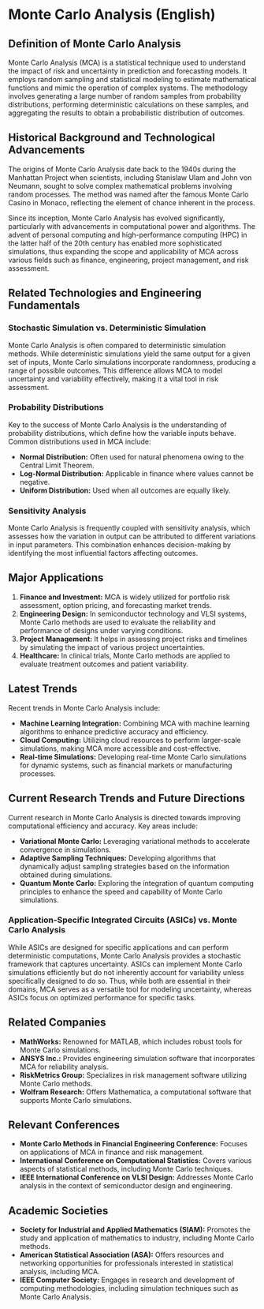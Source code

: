 # Monte Carlo Analysis (English)

## Definition of Monte Carlo Analysis

Monte Carlo Analysis (MCA) is a statistical technique used to understand the impact of risk and uncertainty in prediction and forecasting models. It employs random sampling and statistical modeling to estimate mathematical functions and mimic the operation of complex systems. The methodology involves generating a large number of random samples from probability distributions, performing deterministic calculations on these samples, and aggregating the results to obtain a probabilistic distribution of outcomes.

## Historical Background and Technological Advancements

The origins of Monte Carlo Analysis date back to the 1940s during the Manhattan Project when scientists, including Stanislaw Ulam and John von Neumann, sought to solve complex mathematical problems involving random processes. The method was named after the famous Monte Carlo Casino in Monaco, reflecting the element of chance inherent in the process. 

Since its inception, Monte Carlo Analysis has evolved significantly, particularly with advancements in computational power and algorithms. The advent of personal computing and high-performance computing (HPC) in the latter half of the 20th century has enabled more sophisticated simulations, thus expanding the scope and applicability of MCA across various fields such as finance, engineering, project management, and risk assessment.

## Related Technologies and Engineering Fundamentals

### Stochastic Simulation vs. Deterministic Simulation

Monte Carlo Analysis is often compared to deterministic simulation methods. While deterministic simulations yield the same output for a given set of inputs, Monte Carlo simulations incorporate randomness, producing a range of possible outcomes. This difference allows MCA to model uncertainty and variability effectively, making it a vital tool in risk assessment.

### Probability Distributions

Key to the success of Monte Carlo Analysis is the understanding of probability distributions, which define how the variable inputs behave. Common distributions used in MCA include:

- **Normal Distribution:** Often used for natural phenomena owing to the Central Limit Theorem.
- **Log-Normal Distribution:** Applicable in finance where values cannot be negative.
- **Uniform Distribution:** Used when all outcomes are equally likely.

### Sensitivity Analysis

Monte Carlo Analysis is frequently coupled with sensitivity analysis, which assesses how the variation in output can be attributed to different variations in input parameters. This combination enhances decision-making by identifying the most influential factors affecting outcomes.

## Major Applications

1. **Finance and Investment:** MCA is widely utilized for portfolio risk assessment, option pricing, and forecasting market trends.
2. **Engineering Design:** In semiconductor technology and VLSI systems, Monte Carlo methods are used to evaluate the reliability and performance of designs under varying conditions.
3. **Project Management:** It helps in assessing project risks and timelines by simulating the impact of various project uncertainties.
4. **Healthcare:** In clinical trials, Monte Carlo methods are applied to evaluate treatment outcomes and patient variability.

## Latest Trends

Recent trends in Monte Carlo Analysis include:

- **Machine Learning Integration:** Combining MCA with machine learning algorithms to enhance predictive accuracy and efficiency.
- **Cloud Computing:** Utilizing cloud resources to perform larger-scale simulations, making MCA more accessible and cost-effective.
- **Real-time Simulations:** Developing real-time Monte Carlo simulations for dynamic systems, such as financial markets or manufacturing processes.

## Current Research Trends and Future Directions

Current research in Monte Carlo Analysis is directed towards improving computational efficiency and accuracy. Key areas include:

- **Variational Monte Carlo:** Leveraging variational methods to accelerate convergence in simulations.
- **Adaptive Sampling Techniques:** Developing algorithms that dynamically adjust sampling strategies based on the information obtained during simulations.
- **Quantum Monte Carlo:** Exploring the integration of quantum computing principles to enhance the speed and capability of Monte Carlo simulations.

### Application-Specific Integrated Circuits (ASICs) vs. Monte Carlo Analysis

While ASICs are designed for specific applications and can perform deterministic computations, Monte Carlo Analysis provides a stochastic framework that captures uncertainty. ASICs can implement Monte Carlo simulations efficiently but do not inherently account for variability unless specifically designed to do so. Thus, while both are essential in their domains, MCA serves as a versatile tool for modeling uncertainty, whereas ASICs focus on optimized performance for specific tasks.

## Related Companies

- **MathWorks:** Renowned for MATLAB, which includes robust tools for Monte Carlo simulations.
- **ANSYS Inc.:** Provides engineering simulation software that incorporates MCA for reliability analysis.
- **RiskMetrics Group:** Specializes in risk management software utilizing Monte Carlo methods.
- **Wolfram Research:** Offers Mathematica, a computational software that supports Monte Carlo simulations.

## Relevant Conferences

- **Monte Carlo Methods in Financial Engineering Conference:** Focuses on applications of MCA in finance and risk management.
- **International Conference on Computational Statistics:** Covers various aspects of statistical methods, including Monte Carlo techniques.
- **IEEE International Conference on VLSI Design:** Addresses Monte Carlo analysis in the context of semiconductor design and engineering.

## Academic Societies

- **Society for Industrial and Applied Mathematics (SIAM):** Promotes the study and application of mathematics to industry, including Monte Carlo methods.
- **American Statistical Association (ASA):** Offers resources and networking opportunities for professionals interested in statistical analysis, including MCA.
- **IEEE Computer Society:** Engages in research and development of computing methodologies, including simulation techniques such as Monte Carlo Analysis.